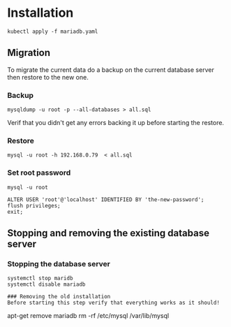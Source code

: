 # Installation

```
kubectl apply -f mariadb.yaml
```

## Migration
To migrate the current data do a backup on the current database server then restore to the new one.

### Backup
```
mysqldump -u root -p --all-databases > all.sql
```
Verif that you didn't get any errors backing it up before starting the restore.

### Restore
```
mysql -u root -h 192.168.0.79  < all.sql
```

### Set root password
```
mysql -u root

ALTER USER 'root'@'localhost' IDENTIFIED BY 'the-new-password';
flush privileges;
exit;
```

## Stopping and removing the existing database server

### Stopping the database server
```
systemctl stop maridb
systemctl disable mariadb

### Removing the old installation
Before starting this step verify that everything works as it should!
```
apt-get remove mariadb
rm -rf /etc/mysql /var/lib/mysql
```
